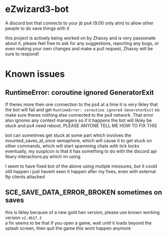 # eZwizard3-bot
A discord bot that connects to your jb ps4 (9.00 only atm) to allow other people to do save things with it

this project is actively being worked on by Zhaxxy and is very passionate about it, please feel free to ask for any suggestions, reporting any bugs, or even making your own changes and make a pull request, Zhaxxy will be sure to respond!

# Known issues

## RuntimeError: coroutine ignored GeneratorExit

If theres more then one connection to the ps4 at a time it is very likley that the bot will fail and get `RuntimeError: coroutine ignored GeneratorExit` so make sure theres nothing else connected to the ps4 network. That error also ignores any context managers so if it happens the bot will likley be stuck and ps4 need reboot, PLEASE ANYONE TELL ME HOW TO FIX THIS

bot can sometimes get stuck at some part which involves the mounted_saves_at_once semaphore, which will cause it to get stuck on other commands, which will start spamming chats with tick tocks eventually, my suspicon is that it has something to do with the discord api libary interactions.py which im using

I seem to have fixed bot of the above using mutiple messures, but it could still happen i just havent seen it happen after my fixes, even with external ftp clients attached

## SCE_SAVE_DATA_ERROR_BROKEN sometimes on saves
this is likley because of a new gold hen version, please use known working version `v2.4b17.3`<br>
a fix seems to be that if you open a game, wait until it loads beyond the splash screen, then quit the game this wont happen anymore
